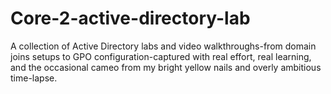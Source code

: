 # Core-2-active-directory-lab
A collection of Active Directory labs and video walkthroughs-from domain joins setups to GPO configuration-captured with real effort, real learning, and the occasional cameo from my bright yellow nails and overly ambitious time-lapse.  
